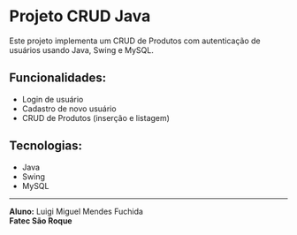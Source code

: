 # Projeto CRUD Java

Este projeto implementa um CRUD de Produtos com autenticação de usuários usando Java, Swing e MySQL.

## Funcionalidades:
- Login de usuário
- Cadastro de novo usuário
- CRUD de Produtos (inserção e listagem)

## Tecnologias:
- Java
- Swing
- MySQL

---

**Aluno:** Luigi Miguel Mendes Fuchida  
**Fatec São Roque**  
